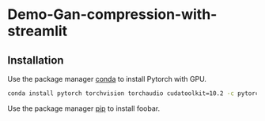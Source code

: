 # Demo-Gan-compression-with-streamlit
## Installation

Use the package manager [conda](https://conda.io/projects/conda/en/latest/index.html) to install Pytorch with GPU.

```bash
conda install pytorch torchvision torchaudio cudatoolkit=10.2 -c pytorch
```
Use the package manager [pip](https://pip.pypa.io/en/stable/) to install foobar.
